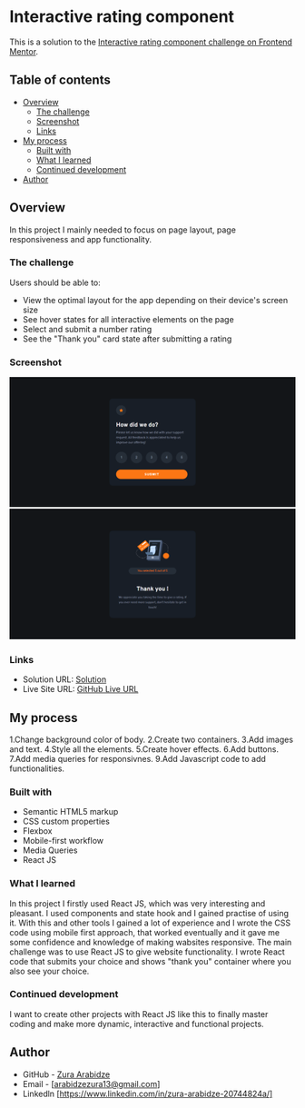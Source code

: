 # Interactive rating component

This is a solution to the [Interactive rating component challenge on Frontend Mentor](https://www.frontendmentor.io/challenges/interactive-rating-component-koxpeBUmI).

## Table of contents

- [Overview](#overview)
  - [The challenge](#the-challenge)
  - [Screenshot](#screenshot)
  - [Links](#links)
- [My process](#my-process)
  - [Built with](#built-with)
  - [What I learned](#what-i-learned)
  - [Continued development](#continued-development)
- [Author](#author)

## Overview

In this project I mainly needed to focus on page layout, page responsiveness and app functionality.

### The challenge

Users should be able to:

- View the optimal layout for the app depending on their device's screen size
- See hover states for all interactive elements on the page
- Select and submit a number rating
- See the "Thank you" card state after submitting a rating

### Screenshot

![](./public/images/Screenshot%202023-01-17%20194727.png)
![](./public/images/Screenshot%202023-01-17%20194805.png)

### Links

- Solution URL: [Solution](https://github.com/zuraba3/Interactive-Rating-Component-React)
- Live Site URL: [GitHub Live URL](https://zuraba3.github.io/Interactive-Rating-Component-React/)

## My process

1.Change background color of body.
2.Create two containers.
3.Add images and text.
4.Style all the elements.
5.Create hover effects.
6.Add buttons.
7.Add media queries for responsivnes.
9.Add Javascript code to add functionalities.

### Built with

- Semantic HTML5 markup
- CSS custom properties
- Flexbox
- Mobile-first workflow
- Media Queries
- React JS

### What I learned

In this project I firstly used React JS, which was very interesting and pleasant. I used components and state hook and I gained practise of using it. With this and other tools I gained a lot of experience and I wrote the CSS code using mobile first approach, that worked eventually and it gave me some confidence and knowledge of making wabsites responsive. The main challenge was to use React JS to give website functionality. I wrote React code that submits your choice and shows "thank you" container where you also see your choice.

### Continued development

I want to create other projects with React JS like this to finally master coding and make more dynamic, interactive and functional projects.

## Author

- GitHub - [Zura Arabidze](https://github.com/zuraba3)
- Email - [arabidzezura13@gmail.com]
- Linkedln [https://www.linkedin.com/in/zura-arabidze-20744824a/]
